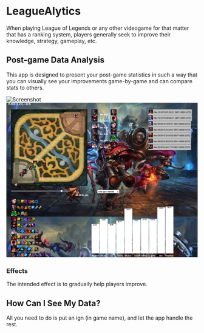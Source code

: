 # LeagueAlytics

When playing League of Legends or any other videogame for that matter that has a ranking system, players generally seek
to improve their knowledge, strategy, gameplay, etc.

## Post-game Data Analysis

This app is designed to present your post-game statistics in such a way that you can visually see your 
improvements game-by-game and can compare stats to others. 

![Screenshot](/readmeImages/Analolics1.png) ![Screenshot](/readmeImages/Analolics6.png)

### Effects

The intended effect is to gradually help players improve.

## How Can I See My Data?

All you need to do is put an ign (in game name), and let the app handle the rest.

